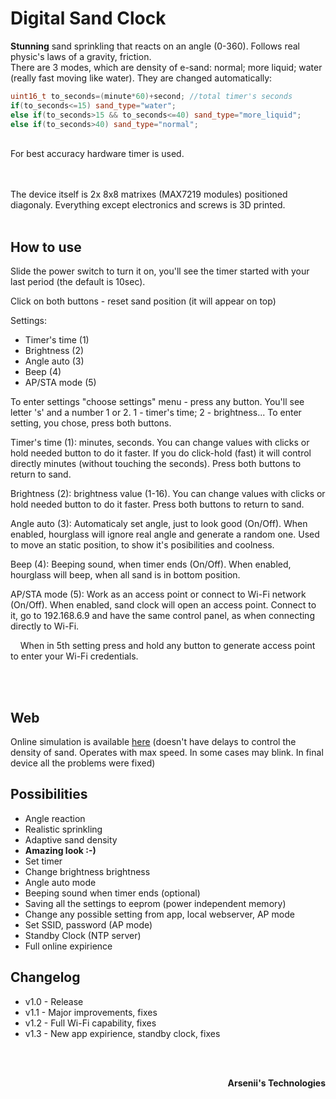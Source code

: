 # Digital Sand Clock
**Stunning** sand sprinkling that reacts on an angle (0-360). Follows real physic's laws of a gravity, friction. <br>
There are 3 modes, which are density of e-sand: normal; more liquid; water (really fast moving like water). They are changed automatically:
```cpp
uint16_t to_seconds=(minute*60)+second; //total timer's seconds 
if(to_seconds<=15) sand_type="water";
else if(to_seconds>15 && to_seconds<=40) sand_type="more_liquid";
else if(to_seconds>40) sand_type="normal";
```
<br>
For best accuracy hardware timer is used.

<br><br>
The device itself is 2x 8x8 matrixes (MAX7219 modules) positioned diagonaly. Everything except electronics and screws is 3D printed. 
<br><br>
## How to use 
Slide the power switch to turn it on, you'll see the timer started with your last period (the default is 10sec). 

Click on both buttons - reset sand position (it will appear on top)

Settings:
- Timer's time (1)
- Brightness (2)
- Angle auto (3)
- Beep (4)
- AP/STA mode (5)
  
To enter settings "choose settings" menu - press any button. You'll see letter 's' and a number 1 or 2. 1 - timer's time; 2 - brightness... To enter setting, you chose, press both buttons.

Timer's time (1): minutes, seconds. You can change values with clicks or hold needed button to do it faster. If you do click-hold (fast) it will control directly minutes (without touching the seconds). Press both buttons to return to sand. 

Brightness (2): brightness value (1-16). You can change values with clicks or hold needed button to do it faster. Press both buttons to return to sand.

Angle auto (3): Automaticaly set angle, just to look good (On/Off). When enabled, hourglass will ignore real angle and generate a random one. Used to move an static position, to show it's posibilities and coolness.

Beep (4): Beeping sound, when timer ends (On/Off). When enabled, hourglass will beep, when all sand is in bottom position.

AP/STA mode (5): Work as an access point or connect to Wi-Fi network (On/Off). When enabled, sand clock will open an access point. Connect to it, go to 192.168.6.9 and have the same control panel, as when connecting directly to Wi-Fi.
  
&nbsp; &nbsp; When in 5th setting press and hold any button to generate access point to enter your Wi-Fi credentials.
  
<br> <br>
## Web
Online simulation is available <a href="https://exch.com.ua/e-sand_clock/e-sand_clock.html">here</a> (doesn't have delays to control the density of sand. Operates with max speed. In some cases may blink. In final device all the problems were fixed)

## Possibilities
- Angle reaction
- Realistic sprinkling
- Adaptive sand density
- **Amazing look :-)**
- Set timer
- Change brightness brightness
- Angle auto mode
- Beeping sound when timer ends (optional)
- Saving all the settings to eeprom (power independent memory)
- Change any possible setting from app, local webserver, AP mode
- Set SSID, password (AP mode)
- Standby Clock (NTP server)
- Full online expirience

## Changelog
- v1.0 - Release
- v1.1 - Major improvements, fixes
- v1.2 - Full Wi-Fi capability, fixes
- v1.3 - New app expirience, standby clock, fixes


<br><br>
<p align="right"><strong>Arsenii's Technologies</strong></p>
